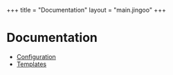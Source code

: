 +++
title = "Documentation"
layout = "main.jingoo"
+++

# Documentation

- [Configuration](configuration.html)
- [Templates](templates.html)
